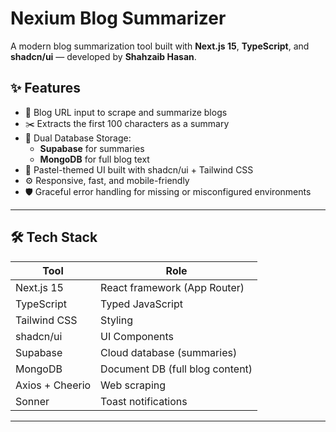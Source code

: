 # Nexium Blog Summarizer

A modern blog summarization tool built with **Next.js 15**, **TypeScript**, and **shadcn/ui** — developed by **Shahzaib Hasan**.

## ✨ Features

- 🔗 Blog URL input to scrape and summarize blogs
- ✂️ Extracts the first 100 characters as a summary
- 🧠 Dual Database Storage:
  - **Supabase** for summaries
  - **MongoDB** for full blog text
- 🎨 Pastel-themed UI built with shadcn/ui + Tailwind CSS
- ⚙️ Responsive, fast, and mobile-friendly
- 🛡️ Graceful error handling for missing or misconfigured environments

---

## 🛠 Tech Stack

| Tool            | Role                            |
|-----------------|---------------------------------|
| Next.js 15      | React framework (App Router)    |
| TypeScript      | Typed JavaScript                |
| Tailwind CSS    | Styling                         |
| shadcn/ui       | UI Components                   |
| Supabase        | Cloud database (summaries)      |
| MongoDB         | Document DB (full blog content) |
| Axios + Cheerio | Web scraping                    |
| Sonner          | Toast notifications             |

---




  
